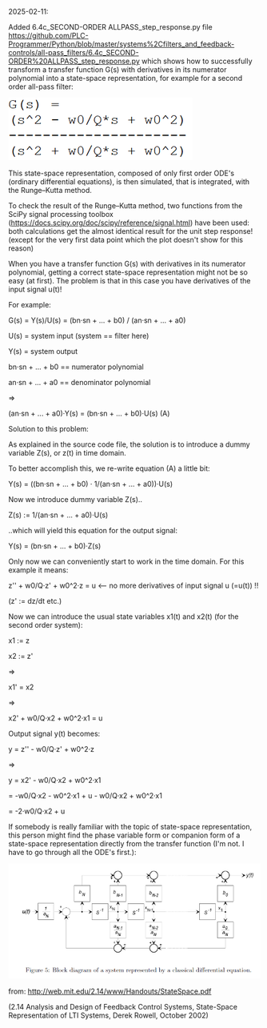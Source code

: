 2025-02-11:

Added 6.4c_SECOND-ORDER ALLPASS_step_response.py file https://github.com/PLC-Programmer/Python/blob/master/systems%2Cfilters_and_feedback-controls/all-pass_filters/6.4c_SECOND-ORDER%20ALLPASS_step_response.py which shows how to successfully transform a transfer function G(s) with derivatives in its numerator polynomial into a state-space representation, for example for a second order all-pass filter:

![plot](./pictures/G_s_transfer_function_AP2.png)

This state-space representation, composed of only first order ODE's (ordinary differential equations), is then simulated, that is integrated, with the Runge–Kutta method.

To check the result of the Runge–Kutta method, two functions from the SciPy signal processing toolbox (https://docs.scipy.org/doc/scipy/reference/signal.html) have been used: both calculations get the almost identical result for the unit step response! (except for the very first data point which the plot doesn't show for this reason)

When you have a transfer function G(s) with derivatives in its numerator polynomial, getting a correct state-space representation might not be so easy (at first). The problem is that in this case you have derivatives of the input signal u(t)!

For example:

G(s) = Y(s)/U(s) = (bn·sn + ... + b0) / (an·sn + ... + a0)

U(s) = system input (system == filter here)

Y(s) = system output

bn·sn + ... + b0 == numerator polynomial

an·sn + ... + a0 == denominator polynomial

=>

(an·sn + ... + a0)·Y(s) = (bn·sn + ... + b0)·U(s) (A)


Solution to this problem:

As explained in the source code file, the solution is to introduce a dummy variable Z(s), or z(t) in time domain.

To better accomplish this, we re-write equation (A) a little bit:

Y(s) = ((bn·sn + ... + b0) · 1/(an·sn + ... + a0))·U(s)

Now we introduce dummy variable Z(s)..

Z(s) := 1/(an·sn + ... + a0)·U(s)

..which will yield this equation for the output signal:

Y(s) = (bn·sn + ... + b0)·Z(s)

Only now we can conveniently start to work in the time domain. For this example it means:

z'' + w0/Q·z' + w0^2·z = u <-- no more derivatives of input signal u (=u(t)) !!

(z' := dz/dt etc.)

Now we can introduce the usual state variables x1(t) and x2(t) (for the second order system):

x1 := z

x2 := z'

=>

x1' = x2

=>

x2' + w0/Q·x2 + w0^2·x1 = u

Output signal y(t) becomes:

y = z'' - w0/Q·z' + w0^2·z

=>

y = x2' - w0/Q·x2 + w0^2·x1

= -w0/Q·x2 - w0^2·x1 + u - w0/Q·x2 + w0^2·x1

= -2·w0/Q·x2 + u


If somebody is really familiar with the topic of state-space representation, this person might find the phase variable form or companion form of a state-space representation directly from the transfer function (I'm not. I have to go through all the ODE's first.):

![plot](./pictures/fig5.png)

from: http://web.mit.edu/2.14/www/Handouts/StateSpace.pdf

(2.14 Analysis and Design of Feedback Control Systems, State-Space Representation of LTI Systems, Derek Rowell, October 2002)
